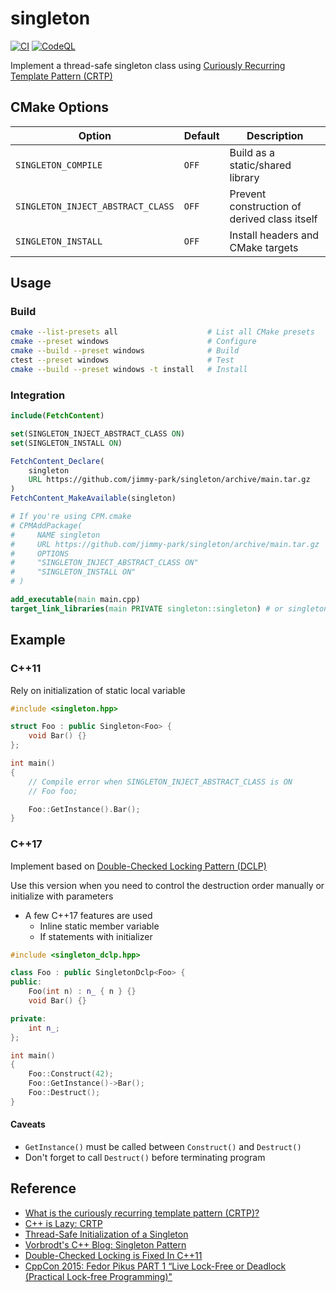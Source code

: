 # singleton

[![CI](https://github.com/jimmy-park/singleton/actions/workflows/ci.yaml/badge.svg)](https://github.com/jimmy-park/singleton/actions/workflows/ci.yaml)
[![CodeQL](https://github.com/jimmy-park/singleton/actions/workflows/codeql.yaml/badge.svg)](https://github.com/jimmy-park/singleton/actions/workflows/codeql.yaml)

Implement a thread-safe singleton class using [Curiously Recurring Template Pattern (CRTP)](https://en.wikipedia.org/wiki/Curiously_recurring_template_pattern)

## CMake Options

| Option                            | Default | Description                                  |
| --------------------------------- | ------- | -------------------------------------------- |
| `SINGLETON_COMPILE`               | `OFF`   | Build as a static/shared library             |
| `SINGLETON_INJECT_ABSTRACT_CLASS` | `OFF`   | Prevent construction of derived class itself |
| `SINGLETON_INSTALL`               | `OFF`   | Install headers and CMake targets            |

## Usage

### Build

```sh
cmake --list-presets all                    # List all CMake presets
cmake --preset windows                      # Configure
cmake --build --preset windows              # Build
ctest --preset windows                      # Test
cmake --build --preset windows -t install   # Install
```

### Integration

```CMake
include(FetchContent)

set(SINGLETON_INJECT_ABSTRACT_CLASS ON)
set(SINGLETON_INSTALL ON)

FetchContent_Declare(
    singleton
    URL https://github.com/jimmy-park/singleton/archive/main.tar.gz
)
FetchContent_MakeAvailable(singleton)

# If you're using CPM.cmake
# CPMAddPackage(
#     NAME singleton
#     URL https://github.com/jimmy-park/singleton/archive/main.tar.gz
#     OPTIONS
#     "SINGLETON_INJECT_ABSTRACT_CLASS ON"
#     "SINGLETON_INSTALL ON"
# )

add_executable(main main.cpp)
target_link_libraries(main PRIVATE singleton::singleton) # or singleton::singleton-dclp
```

## Example

### C++11

Rely on initialization of static local variable

```cpp
#include <singleton.hpp>

struct Foo : public Singleton<Foo> {
    void Bar() {}
};

int main()
{
    // Compile error when SINGLETON_INJECT_ABSTRACT_CLASS is ON
    // Foo foo;

    Foo::GetInstance().Bar();
}
```

### C++17

Implement based on [Double-Checked Locking Pattern (DCLP)](https://en.wikipedia.org/wiki/Double-checked_locking)

Use this version when you need to control the destruction order manually or initialize with parameters

- A few C++17 features are used
  - Inline static member variable
  - If statements with initializer

```cpp
#include <singleton_dclp.hpp>

class Foo : public SingletonDclp<Foo> {
public:
    Foo(int n) : n_ { n } {}
    void Bar() {}

private:
    int n_;
};

int main()
{
    Foo::Construct(42);
    Foo::GetInstance()->Bar();
    Foo::Destruct();
}
```

#### Caveats

- `GetInstance()` must be called between `Construct()` and `Destruct()`
- Don't forget to call `Destruct()` before terminating program

## Reference

- [What is the curiously recurring template pattern (CRTP)?](https://stackoverflow.com/questions/4173254/what-is-the-curiously-recurring-template-pattern-crtp/4173298#4173298)
- [C++ is Lazy: CRTP](https://www.modernescpp.com/index.php/c-is-still-lazy)
- [Thread-Safe Initialization of a Singleton](https://www.modernescpp.com/index.php/thread-safe-initialization-of-a-singleton)
- [Vorbrodt's C++ Blog: Singleton Pattern](https://vorbrodt.blog/2020/07/10/singleton-pattern/)
- [Double-Checked Locking is Fixed In C++11](https://preshing.com/20130930/double-checked-locking-is-fixed-in-cpp11/)
- [CppCon 2015: Fedor Pikus PART 1 “Live Lock-Free or Deadlock (Practical Lock-free Programming)"](https://www.youtube.com/watch?v=lVBvHbJsg5Y)
